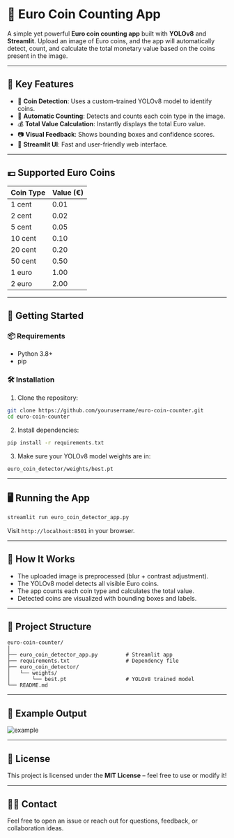 # 🧮 Euro Coin Counting App

A simple yet powerful **Euro coin counting app** built with **YOLOv8** and **Streamlit**. Upload an image of Euro coins, and the app will automatically detect, count, and calculate the total monetary value based on the coins present in the image.

---

## 🎯 Key Features

- 🔎 **Coin Detection**: Uses a custom-trained YOLOv8 model to identify coins.
- 🧮 **Automatic Counting**: Detects and counts each coin type in the image.
- 💰 **Total Value Calculation**: Instantly displays the total Euro value.
- 📷 **Visual Feedback**: Shows bounding boxes and confidence scores.
- 🚀 **Streamlit UI**: Fast and user-friendly web interface.

---

## 💶 Supported Euro Coins

| Coin Type | Value (€) |
| --------- | --------- |
| 1 cent    | 0.01      |
| 2 cent    | 0.02      |
| 5 cent    | 0.05      |
| 10 cent   | 0.10      |
| 20 cent   | 0.20      |
| 50 cent   | 0.50      |
| 1 euro    | 1.00      |
| 2 euro    | 2.00      |

---

## 🚀 Getting Started

### 📦 Requirements

- Python 3.8+
- pip

### 🛠 Installation

1. Clone the repository:

```bash
git clone https://github.com/yourusername/euro-coin-counter.git
cd euro-coin-counter
```

2. Install dependencies:

```bash
pip install -r requirements.txt
```

3. Make sure your YOLOv8 model weights are in:

```
euro_coin_detector/weights/best.pt
```

---

## 🖥️ Running the App

```bash
streamlit run euro_coin_detector_app.py
```

Visit `http://localhost:8501` in your browser.

---

## 🧠 How It Works

- The uploaded image is preprocessed (blur + contrast adjustment).
- The YOLOv8 model detects all visible Euro coins.
- The app counts each coin type and calculates the total value.
- Detected coins are visualized with bounding boxes and labels.

---

## 📂 Project Structure

```
euro-coin-counter/
│
├── euro_coin_detector_app.py         # Streamlit app
├── requirements.txt                  # Dependency file
├── euro_coin_detector/
│   └── weights/
│       └── best.pt                   # YOLOv8 trained model
└── README.md
```

---

## 🧪 Example Output

![example](example_output.png)

---

## 📜 License

This project is licensed under the **MIT License** – feel free to use or modify it!

---

## 🙋‍♂️ Contact

Feel free to open an issue or reach out for questions, feedback, or collaboration ideas.
